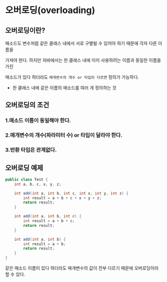 # 오버로딩(overloading)
## 오버로딩이란?
매소드도 변수처럼 같은 클래스 내에서 서로 구별될 수 있어야 하기 때문에 각자 다른 이름을 

가져야 한다. 하지만 자바에서는 한 클래스 내에 이미 사용하려는 이름과 동일한 이름을 가진 

매소드가 있다 하더라도 ```매개변수의 개수 or 타입이 다르면``` 정의가 가능하다.

- 한 클래스 내에 같은 이름의 매소드를 여러 개 정의하는 것

## 오버로딩의 조건
### 1.매소드 이름이 동일해야 한다.
### 2.매개변수의 개수(파라미터 수) or 타입이 달라야 한다.
### 3.반환 타입은 관계없다.

## 오버로딩 예제
```java
public class Test {
    int a, b, c, x, y, z;

    int add(int a, int b, int c, int x, int y, int z) {
        int result = a + b + c + x + y + z;
        return result;
    }

    int add(int a, int b, int c) {
        int result = a + b + c;
        return result;
    }

    int add(int a, int b) {
        int result = a + b;
        return result;
    }
}    
```
같은 매소드 이름이 있다 하더라도 매개변수의 값이 전부 다르기 때문에 오버로딩이라 할 수 있다.